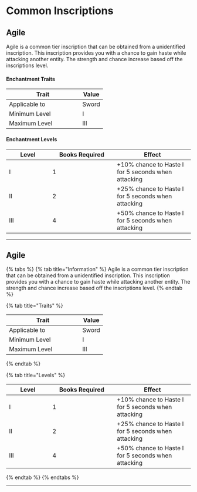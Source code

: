# Common Inscriptions

## Agile

Agile is a common tier inscription that can be obtained from a unidentified inscription. This inscription provides you with a chance to gain haste while attacking another entity. The strength and chance increase based off the inscriptions level.

#### Enchantment Traits

<table data-full-width="false"><thead><tr><th width="184">Trait</th><th>Value</th></tr></thead><tbody><tr><td>Applicable to</td><td>Sword</td></tr><tr><td>Minimum Level</td><td>I</td></tr><tr><td>Maximum Level</td><td>III</td></tr></tbody></table>

#### Enchantment Levels

<table><thead><tr><th width="102.33333333333331">Level</th><th width="160">Books Required</th><th>Effect</th></tr></thead><tbody><tr><td>I</td><td>1</td><td>+10% chance to Haste I for 5 seconds when attacking</td></tr><tr><td>II</td><td>2</td><td>+25% chance to Haste I for 5 seconds when attacking</td></tr><tr><td>III</td><td>4</td><td>+50% chance to Haste I for 5 seconds when attacking</td></tr></tbody></table>

***

## Agile

{% tabs %}
{% tab title="Information" %}
Agile is a common tier inscription that can be obtained from a unidentified inscription. This inscription provides you with a chance to gain haste while attacking another entity. The strength and chance increase based off the inscriptions level.
{% endtab %}

{% tab title="Traits" %}
<table data-full-width="false"><thead><tr><th width="184">Trait</th><th>Value</th></tr></thead><tbody><tr><td>Applicable to</td><td>Sword</td></tr><tr><td>Minimum Level</td><td>I</td></tr><tr><td>Maximum Level</td><td>III</td></tr></tbody></table>
{% endtab %}

{% tab title="Levels" %}
<table><thead><tr><th width="102.33333333333331">Level</th><th width="160">Books Required</th><th>Effect</th></tr></thead><tbody><tr><td>I</td><td>1</td><td>+10% chance to Haste I for 5 seconds when attacking</td></tr><tr><td>II</td><td>2</td><td>+25% chance to Haste I for 5 seconds when attacking</td></tr><tr><td>III</td><td>4</td><td>+50% chance to Haste I for 5 seconds when attacking</td></tr></tbody></table>
{% endtab %}
{% endtabs %}

***
